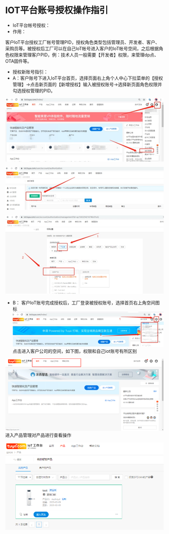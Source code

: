 # IOT平台账号授权操作指引

* IoT平台帐号授权：  
* 作用：  

客户IoT平台授权工厂帐号管理PID，授权角色类型包括管理员、开发者、客户、采购员等。被授权后工厂可以在自己IoT帐号进入客户的IoT帐号空间，之后根据角色权限来管理客户PID，例：技术人员一般需要【开发者】权限，来管理dp点、OTA固件等。  

* 授权新账号指引：   
* A：客户账号下进入IoT平台首页，选择页面右上角个人中心下拉菜单的【授权管理】->点击新页面的【新增授权】输入被授权账号->选择新页面角色权限并勾选授权管理的PID。  

![img](iotAuthorization.assets/wps1.jpg)   

![img](iotAuthorization.assets/wps2.jpg)   

![img](iotAuthorization.assets/wps3.jpg)   

* B： 客户IoT账号完成授权后，工厂登录被授权账号，选择首页右上角空间图标  
![img](iotAuthorization.assets/wps4.jpg)   
点击进入客户公司的空间，如下图，权限和自己iot账号有所区别  

![image-20200319112640316](iotAuthorization.assets/image-20200319112640316.png)
进入产品管理对产品进行查看操作    

![image-20200319112811400](iotAuthorization.assets/image-20200319112811400.png)